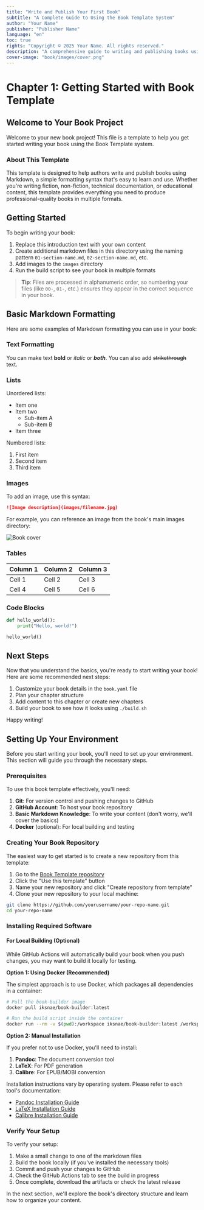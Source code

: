 ```yaml
---
title: "Write and Publish Your First Book"
subtitle: "A Complete Guide to Using the Book Template System"
author: "Your Name"
publisher: "Publisher Name"
language: "en"
toc: true
rights: "Copyright © 2025 Your Name. All rights reserved."
description: "A comprehensive guide to writing and publishing books using Markdown and the Book Template system."
cover-image: "book/images/cover.png"
---
```


# Chapter 1: Getting Started with Book Template

## Welcome to Your Book Project

Welcome to your new book project! This file is a template to help you get started writing your book using the Book Template system.

### About This Template

This template is designed to help authors write and publish books using Markdown, a simple formatting syntax that's easy to learn and use. Whether you're writing fiction, non-fiction, technical documentation, or educational content, this template provides everything you need to produce professional-quality books in multiple formats.

## Getting Started

To begin writing your book:

1. Replace this introduction text with your own content
2. Create additional markdown files in this directory using the naming pattern `01-section-name.md`, `02-section-name.md`, etc.
3. Add images to the `images` directory
4. Run the build script to see your book in multiple formats

> **Tip**: Files are processed in alphanumeric order, so numbering your files (like `00-`, `01-`, etc.) ensures they appear in the correct sequence in your book.

## Basic Markdown Formatting

Here are some examples of Markdown formatting you can use in your book:

### Text Formatting

You can make text **bold** or *italic* or ***both***. You can also add ~~strikethrough~~ text.

### Lists

Unordered lists:

* Item one
* Item two
  * Sub-item A
  * Sub-item B
* Item three

Numbered lists:

1. First item
2. Second item
3. Third item

### Images

To add an image, use this syntax:

```markdown
![Image description](images/filename.jpg)
```

For example, you can reference an image from the book's main images directory:

![Book cover](../../images/cover.jpg)

### Tables

| Column 1 | Column 2 | Column 3 |
|----------|----------|----------|
| Cell 1   | Cell 2   | Cell 3   |
| Cell 4   | Cell 5   | Cell 6   |

### Code Blocks

```python
def hello_world():
    print("Hello, world!")

hello_world()
```

## Next Steps

Now that you understand the basics, you're ready to start writing your book! Here are some recommended next steps:

1. Customize your book details in the `book.yaml` file
2. Plan your chapter structure
3. Add content to this chapter or create new chapters
4. Build your book to see how it looks using `./build.sh`

Happy writing!




<!-- Start of section: 01-installation.md -->

## Setting Up Your Environment

Before you start writing your book, you'll need to set up your environment. This section will guide you through the necessary steps.

### Prerequisites

To use this book template effectively, you'll need:

1. **Git**: For version control and pushing changes to GitHub
2. **GitHub Account**: To host your book repository
3. **Basic Markdown Knowledge**: To write your content (don't worry, we'll cover the basics)
4. **Docker** (optional): For local building and testing

### Creating Your Book Repository

The easiest way to get started is to create a new repository from this template:

1. Go to the [Book Template repository](https://github.com/iksnae/book-template)
2. Click the "Use this template" button
3. Name your new repository and click "Create repository from template"
4. Clone your new repository to your local machine:

```bash
git clone https://github.com/yourusername/your-repo-name.git
cd your-repo-name
```

### Installing Required Software

#### For Local Building (Optional)

While GitHub Actions will automatically build your book when you push changes, you may want to build it locally for testing.

**Option 1: Using Docker (Recommended)**

The simplest approach is to use Docker, which packages all dependencies in a container:

```bash
# Pull the book-builder image
docker pull iksnae/book-builder:latest

# Run the build script inside the container
docker run --rm -v $(pwd):/workspace iksnae/book-builder:latest /workspace/build.sh
```

**Option 2: Manual Installation**

If you prefer not to use Docker, you'll need to install:

1. **Pandoc**: The document conversion tool
2. **LaTeX**: For PDF generation
3. **Calibre**: For EPUB/MOBI conversion

Installation instructions vary by operating system. Please refer to each tool's documentation:

- [Pandoc Installation Guide](https://pandoc.org/installing.html)
- [LaTeX Installation Guide](https://www.latex-project.org/get/)
- [Calibre Installation Guide](https://calibre-ebook.com/download)

### Verify Your Setup

To verify your setup:

1. Make a small change to one of the markdown files
2. Build the book locally (if you've installed the necessary tools)
3. Commit and push your changes to GitHub
4. Check the GitHub Actions tab to see the build in progress
5. Once complete, download the artifacts or check the latest release

In the next section, we'll explore the book's directory structure and learn how to organize your content.


